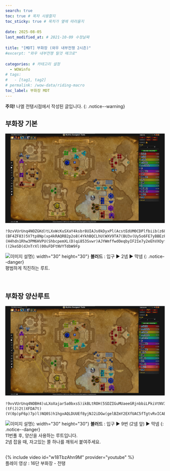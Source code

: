 ```yaml
---
search: true
toc: true # 목차 사용할지
toc_sticky: true # 목차가 옆에 따라올지

date: 2025-08-05
last_modified_at: # 2021-10-09 수정날짜

title: "[MDT] 부화장 (와우 내부전쟁 2시즌)"
#excerpt: "와우 내부전쟁 탈것 매크로"

categories: # 카테고리 설정
  - WOWinfo
# tags:
#   - [tag1, tag2]
# permalink: /wow-data/riding-macro
toc_label: 부화장 MDT
---
```

**주의!** 나엘 전탱시점에서 작성된 글입니다.
{: .notice--warning}  

## 부화장 기본

![이미지 설명](/assets/img/wow/wowinfo/2025-08-05-wowinfo-mdt-rook/1.webp)

```  
!9zvVUrUnq4NOZGKd)tLXxWcKuSXaY4ksbr8UIAJs0kDyxPl(AcstEdUM0CDPlfbiib(z68L3HqodLeLx7yliSIC4h)MV5BOKJ7U1vExvvF3B8No30352QKGRCFFB)PBUR1pm4)QU6EmSXH(xhhVP7G7Axz34XD(tVE88q)rC8ZUTMNS0Q7DB1HXWGsd(M7Ah9NdiULt3Ixc3wMBleVpeFkBIngbtz0mM0YaJ1w4QFLsUemSkyRwbfgnWfstHrkJbdlblPGdHXXi1sLwRe2yykKg8LGvjKzltSXcmMjSaaaPrzt4petZSG3OLffboOuIcMqRmj8HyidrDIOHbScWWn2q(fiJnX2z1ad2UsM4ltu8stWzV4m8xCgXlmt8)Yb)9H7p(p)Y)(BF4ZF83)5V7tp8Np(xp4kRAQRB2p2o8(4YkhBQCLhU(WXV9TA7(BU3v(Uy5o6FE7yBBEzFA3YQ3uQRYRQACidoNeVWiIx64GPAAsttQvsBgsUrxzDnl838wnTFgenBkvrWxzPSzwgKPl4P1SLqNIVGKowUFi3vPZDvY5KDb1AfBXMQNzzMejOLjGCEcundsMgbbUodAOkkblBovyPhNHMNJPyI4zsWk(VY1dz7fJvx73Tml8mciJj811tLTP(bQ0Bx5gK5KIt2brQKzYqSIh33LMcGYqBo85MjiZSapNzzgjjHuros2fUTU90SsdLx6zEsxRMap1XM71w6IlYSPAS2AqFfKLrsmGN3nLA6NA5eZYorHyv2EPxjUWO14jL1SdxGj7owmilnNApjXoaBKBCICCfMkXAyCny1l11o4MSj8mrFMKPYoTI59hOwbGucGugijnw68HcsCyibKKwkteqksSEQNrs5KuruwM4SmrAfr6TkoLzsZSgDzlWK9ovsNslZkTN0FEXQ0srElTMkWwmT0fyAzyyAzOAUbW0YqPL2K01ckTemkTeckTeaLwOPm)4(l6HgW8oN26vmuNSUcIH0XY60HYWk0nx2xnGQ5Tx0xWvRm)pXGo3ZIVoA)4Pt(UHBcVsjkbtpxoUR1)oFBm(sFN)47)IZNBo0Dmm3z3TzR8lh7o477WpqHhkMHxW5pg)WMDUYZ(w)(H4hdn1Rhw3PM6HVPU(ShbcpemXL(D)qi853Svwr)AJYWmffwdOeqbyIF2Ie7y2eEhVXOyfgbOcFKqOWeMA6RdcA51r8l)8h)1p93)XJp8H4M0fgCGoQEAdk5A7viGLVsOKxDbaRxkKVuL1ELIwQuBUc(FxA4h)K3)J4ehRAI4uFY7)((2keSD(dJnTrXl(00uFDFtNVYTdbW9Fp
```  
![이미지 설명](https://wow.zamimg.com/images/wow/icons/large/spell_nature_bloodlust.jpg){: width="30" height="30"} 
**블러드** : 입구 ▶ 2넴 ▶ 막넴
{: .notice--danger}  
평범하게 직진하는 루트.  
<br>
<br>

## 부화장 양산루트

![이미지 설명](/assets/img/wow/wowinfo/2025-08-05-wowinfo-mdt-rook/2.webp)

```
!9vvVUrUnq4NOBH4)uLXoXajar5a0bxsS)ikBLtROH(5SDZIGuMUaeeGRjnbbiLPkiVtNV3HqYHsI0R9zBSELMHFZ3mZ3muHuVtvURQY0DTUFOX0PkyuIQ8GP10)2DT6Xr932vBCUL8UQhufCvz30X96(lNggnhV0zFqviSionA8p20DJ6c7r9oeo717AN0dwelqWhU)WQImvbX95O7PidxjWzmbplJkZicPmxv)ggD1zsIZsoJKl4eeMkYfuQZzYQZuWzRBiVNCkJZzyPZnMNgOvNzbKZwnCLKKLjShGqiubtgWF0vnIC(konp3YbgdNNH5mraFIZLrxncOHGiXebsiT5NLmYaBxQgENLjLj0QH8xZak7vTGEvl4xXI73Yr9d2p)0)(tF(J)2t)XFDA7t)(V(0p)pF6p)7p)l)NQ0S)h1hgxAQLDUUEf8yjNJ2iDGw(gelBZmY2EXfUAC5fTgtvRvICABDtV7F3n126JRxjKIgIl3qa0Wm6g2xant3PTJ97gU1(1(tBV)wDN(dA73ASgpyoQhoTD)UdV3AUU29gtBL5(oiYKZImtk3WGit5InKVqKV20uzL8D6tB)Et3WyVzOz8X5I59A979N4dUrbxC6BQh)H66bnudDcpVNhM671DJV1vpkqSLxuoTV1MkTEEzZQJp(vddn30D0ABWF4zp)6PUB0Mo)alcjDDs9r3y5Ev5GU121Ct9HopZDqxXpE8CwvenxcsuO0ZJNb5EdcVbQ)pWpM3ejAc0AiiTdc5XWggvzDDM9NL4nhum6SP9cmlgsE8qBYqjjbEopBDZXSlI4eedmhtscjgEPptki(oFbjlb6AMf6foaJpa)4je3tvbK9l4d7zKrasQCfJ1mefNHSyglGqXIRyYOjzCYUY8zAfbhnUGXw53mxYYQR17xDIeXPvFW6665ZoVMdqtQIfp0Kmh0niq4GJRavixCx31rG8ugdFSQJOwLve1liRwqIciLhJKCLBPBDfX0ftvNjNE2YyoaEyrCs7Bz5CEODdtroXKyDOkKruVdlDJ5E3ZeCouHb15XvC8jaDl6fewUdItoin(GR9LyEtH3sXWyEyuN65ofM0PsG95a99LNcwqJtflX9LuxbH1mHeRkXvkWGgfhgfT3B6Oap3tbrMNcCHNccOeliEkiqVyONfT(g1ZvERxMcnmmC1mgd73i(G6LeX3Hgx(HwakpOjyj5hpjX4b5duB5WouEydkjjgIZ12J(w27otBox(yj6qrIIfVm(eUL6yvJdQ96BMAAD3yyDSSUxRV1En53zA60vUlrMFdGAzvtDDZHPw7TDwilNAQuLp8nvxE4XU7U7Ody1)d
```

![이미지 설명](https://wow.zamimg.com/images/wow/icons/large/spell_nature_bloodlust.jpg){: width="30" height="30"} 
**블러드** : 입구 ▶ 9번 (2넴 앞) ▶ 막넴
{: .notice--danger}  
11번풀 후, 양산을 사용하는 루트입니다.  
2넴 잡을 때, 자고있는 쫄 하나를 깨워서 붙여주세요.  
<br>

{% include video id="w18TbzAhn9M" provider="youtube" %}  
플레이 영상 : 16단 부화장 - 전탱
<br>
<br>